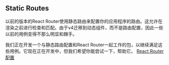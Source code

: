 ## **Static Routes**

以前的版本的React Router使用静态路由来配置你的应用程序的路由。这允许在渲染之前进行检查和匹配。由于v4迁移到动态组件，而不是路由配置，因此一些以前的用例变得不那么明显和棘手。

我们正在开发一个与静态路由配置和React Router一起工作的包，以继续满足这些用例。它现在正在开发中，但我们希望你能尝试一下，帮助它。
[React Router配置](https://github.com/reacttraining/react-router/tree/master/packages/react-router-config)